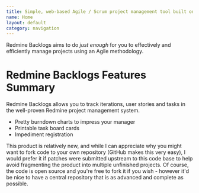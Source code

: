 ```yaml
---
title: Simple, web-based Agile / Scrum project management tool built on Redmine
name: Home
layout: default
category: navigation
---
```

Redmine Backlogs aims to do _just enough_ for you to effectively and
efficiently manage projects using an Agile methodology.

# Redmine Backlogs Features Summary

Redmine Backlogs allows you to track iterations, user stories and tasks in the
well-proven Redmine project management system.

-   Pretty burndown charts to impress your manager
-   Printable task board cards
-   Impediment registration

This product is relatively new, and while I can appreciate why you
might want to fork code to your own repository (GitHub makes this very
easy), I would prefer it if patches were submitted upstream to this code base to help
avoid fragmenting the product into multiple unfinished projects. Of
course, the code is open source and you're free to fork it if you wish - however it'd be nice to have a central repository that is as
advanced and complete as possible.
